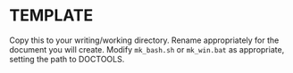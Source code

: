 # TEMPLATE

Copy this to your writing/working directory.  Rename appropriately for
the document you will create.  Modify `mk_bash.sh` or `mk_win.bat` as
appropriate, setting the path to DOCTOOLS.

